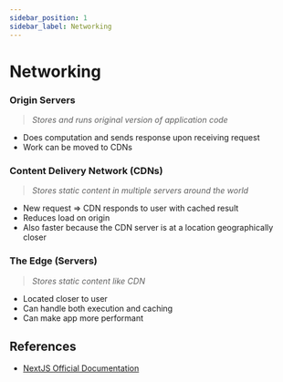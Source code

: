 ```yaml
---
sidebar_position: 1
sidebar_label: Networking
---
```


# Networking

### Origin Servers
> *Stores and runs original version of application code*
- Does computation and sends response upon receiving request
- Work can be moved to CDNs

### Content Delivery Network (CDNs)
> *Stores static content in multiple servers around the world*
- New request => CDN responds to user with cached result
- Reduces load on origin
- Also faster because the CDN server is at a location geographically closer


### The Edge (Servers)
> *Stores static content like CDN*
- Located closer to user
- Can handle both execution and caching
- Can make app more performant

## References
- [NextJS Official Documentation](https://nextjs.org/learn/foundations/how-nextjs-works)
